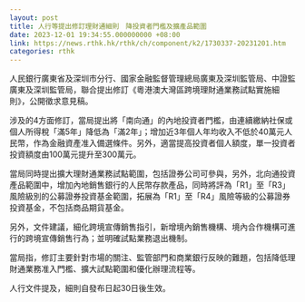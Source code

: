 ```yaml
---
layout: post
title: 人行等提出修訂理財通細則　降投資者門檻及擴產品範圍
date: 2023-12-01 19:34:55.000000000 +08:00
link: https://news.rthk.hk/rthk/ch/component/k2/1730337-20231201.htm
categories: rthk
---
```


人民銀行廣東省及深圳市分行、國家金融監督管理總局廣東及深圳監管局、中證監廣東及深圳監管局，聯合提出修訂《粵港澳大灣區跨境理財通業務試點實施細則》，公開徵求意見稿。

涉及的4方面修訂，當局提出將「南向通」的內地投資者門檻，由連續繳納社保或個人所得稅「滿5年」降低為「滿2年」；增加近3年個人年均收入不低於40萬元人民幣，作為金融資產准入備選條件。另外，適當提高投資者個人額度，單一投資者投資額度由100萬元提升至300萬元。

當局同時提出擴大理財通業務試點範圍，包括證券公司可參與，另外，北向通投資產品範圍中，增加內地銷售銀行的人民幣存款產品，同時將評為「R1」至「R3」風險級別的公募證券投資基金範圍，拓展為「R1」至「R4」風險等級的公募證券投資基金，不包括商品期貨基金。

另外，文件建議，細化跨境宣傳銷售指引，新增境內銷售機構、境內合作機構可進行的跨境宣傳銷售行為；並明確試點業務退出機制。

當局指，修訂主要針對市場的關注、監管部門和商業銀行反映的難題，包括降低理財通業務准入門檻、擴大試點範圍和優化辦理流程等。

人行文件提及，細則自發布日起30日後生效。
